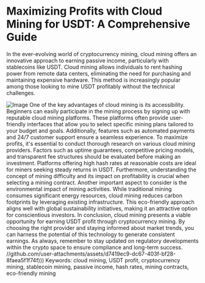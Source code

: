 # Maximizing Profits with Cloud Mining for USDT: A Comprehensive Guide
In the ever-evolving world of cryptocurrency mining, cloud mining offers an innovative approach to earning passive income, particularly with stablecoins like USDT. Cloud mining allows individuals to rent hashing power from remote data centers, eliminating the need for purchasing and maintaining expensive hardware. This method is increasingly popular among those looking to mine USDT profitably without the technical challenges.

![Image](https://github.com/user-attachments/assets/4a25d116-2220-4385-b08e-f287af8fcbc4)
One of the key advantages of cloud mining is its accessibility. Beginners can easily participate in the mining process by signing up with reputable cloud mining platforms. These platforms often provide user-friendly interfaces that allow you to select specific mining plans tailored to your budget and goals. Additionally, features such as automated payments and 24/7 customer support ensure a seamless experience.
To maximize profits, it's essential to conduct thorough research on various cloud mining providers. Factors such as uptime guarantees, competitive pricing models, and transparent fee structures should be evaluated before making an investment. Platforms offering high hash rates at reasonable costs are ideal for miners seeking steady returns in USDT. Furthermore, understanding the concept of mining difficulty and its impact on profitability is crucial when selecting a mining contract.
Another important aspect to consider is the environmental impact of mining activities. While traditional mining consumes significant energy resources, cloud mining reduces carbon footprints by leveraging existing infrastructure. This eco-friendly approach aligns well with global sustainability initiatives, making it an attractive option for conscientious investors.
In conclusion, cloud mining presents a viable opportunity for earning USDT profit through cryptocurrency mining. By choosing the right provider and staying informed about market trends, you can harness the potential of this technology to generate consistent earnings. As always, remember to stay updated on regulatory developments within the crypto space to ensure compliance and long-term success.
 //github.com/user-attachments/assets/d7419ec9-dc67-403f-bf28-8faea5f1f74f)))
Keywords: cloud mining, USDT profit, cryptocurrency mining, stablecoin mining, passive income, hash rates, mining contracts, eco-friendly mining
